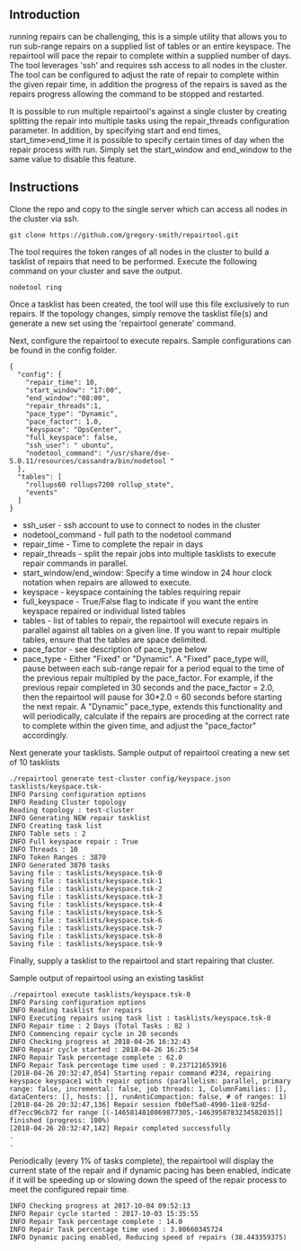 ## Introduction
running repairs can be challenging, this is a simple utility that allows you to run sub-range repairs on a supplied list of tables or an entire keyspace. The repairtool will pace the repair to complete within a supplied number of days. The tool leverages 'ssh' and requires ssh access to all nodes in the cluster. The tool can be configured to adjust the rate of repair to complete within the given repair time, in addition the progress of the repairs is saved as the repairs progress allowing the command to be stopped and restarted.

It is possible to run multiple repairtool's against a single cluster by creating splitting the repair into multiple tasks using the repair_threads configuration parameter. In addition, by specifying start and end times, start_time>end_time it is possible to specify certain times of day when the repair process with run. Simply set the start_window and end_window to the same value to disable this feature.


## Instructions
Clone the repo and copy to the single server which can access all nodes in the cluster via ssh.
```
git clone https://github.com/gregory-smith/repairtool.git
```
The tool requires the token ranges of all nodes in the cluster to build a tasklist of repairs that need to be performed. Execute the following command on your cluster and save the output.
```
nodetool ring
```
Once a tasklist has been created, the tool will use this file exclusively to run repairs. If the topology changes, simply remove the tasklist file(s) and generate a new set using the 'repairtool generate' command.

Next, configure the repairtool to execute repairs. Sample configurations can be found in the config folder.

```
{
  "config": {
    "repair_time": 10,
    "start_window": "17:00",
    "end_window":"08:00",
    "repair_threads":1,
    "pace_type": "Dynamic",
    "pace_factor": 1.0,
    "keyspace": "OpsCenter",
    "full_keyspace": false,
    "ssh_user": " ubuntu",
    "nodetool_command": "/usr/share/dse-5.0.11/resources/cassandra/bin/nodetool "
  },
  "tables": [
    "rollups60 rollups7200 rollup_state",
    "events"
  ]
}
```

* ssh_user - ssh account to use to connect to nodes in the cluster
* nodetool_command - full path to the nodetool command
* repair_time - Time to complete the repair in days
* repair_threads - split the repair jobs into multiple tasklists to execute repair commands in parallel.
* start_window/end_window: Specify a time window in 24 hour clock notation when repairs are allowed to execute.
* keyspace - keyspace containing the tables requiring repair
* full_keyspace - True/False flag to indicate if you want the entire keyspace repaired or individual listed tables
* tables - list of tables to repair, the repairtool will execute repairs in parallel against all tables on a given line. If you want to repair multiple tables, ensure that the tables are space delimited.
* pace_factor - see description of pace_type below
* pace_type - Either "Fixed" or "Dynamic".
A "Fixed" pace_type will, pause between each sub-range repair for a period equal to the time of the previous repair multipled by the pace_factor. For example, if the previous repair completed in 30 seconds and the pace_factor = 2.0, then the repairtool will pause for 30*2.0 = 60 seconds before starting the next repair.
A "Dynamic" pace_type, extends this functionality and will periodically, calculate if the repairs are proceding at the correct rate to complete within the given time, and adjust the "pace_factor" accordingly.

Next generate your tasklists.
Sample output of repairtool creating a new set of 10 tasklists

```
./repairtool generate test-cluster config/keyspace.json tasklists/keyspace.tsk-
INFO Parsing configuration options
INFO Reading Cluster topology
Reading topology : test-cluster
INFO Generating NEW repair tasklist
INFO Creating task list
INFO Table sets : 2
INFO Full keyspace repair : True
INFO Threads : 10
INFO Token Ranges : 3870
INFO Generated 3870 tasks
Saving file : tasklists/keyspace.tsk-0
Saving file : tasklists/keyspace.tsk-1
Saving file : tasklists/keyspace.tsk-2
Saving file : tasklists/keyspace.tsk-3
Saving file : tasklists/keyspace.tsk-4
Saving file : tasklists/keyspace.tsk-5
Saving file : tasklists/keyspace.tsk-6
Saving file : tasklists/keyspace.tsk-7
Saving file : tasklists/keyspace.tsk-8
Saving file : tasklists/keyspace.tsk-9
```

Finally, supply a tasklist to the repairtool and start repairing that cluster.

Sample output of repairtool using an existing tasklist

```
./repairtool execute tasklists/keyspace.tsk-0
INFO Parsing configuration options
INFO Reading tasklist for repairs
INFO Executing repairs using task list : tasklists/keyspace.tsk-0
INFO Repair time : 2 Days (Total Tasks : 82 )
INFO Commencing repair cycle in 20 seconds
INFO Checking progress at 2018-04-26 16:32:43
INFO Repair cycle started : 2018-04-26 16:25:54
INFO Repair Task percentage complete : 62.0
INFO Repair Task percentage time used : 0.237121653916
[2018-04-26 20:32:47,054] Starting repair command #234, repairing keyspace keyspace1 with repair options (parallelism: parallel, primary range: false, incremental: false, job threads: 1, ColumnFamilies: [], dataCenters: [], hosts: [], runAntiCompaction: false, # of ranges: 1)
[2018-04-26 20:32:47,136] Repair session fb0ef5a0-4990-11e8-925d-df7ecc96cb72 for range [(-1465814810869877305,-1463958783234582035]] finished (progress: 100%)
[2018-04-26 20:32:47,142] Repair completed successfully
.
.

```

Periodically (every 1% of tasks complete), the repairtool will display the current state of the repair and if dynamic pacing has been enabled, indicate if it will be speeding up or slowing down the speed of the repair process to meet the configured repair time.

```
INFO Checking progress at 2017-10-04 09:52:13
INFO Repair cycle started : 2017-10-03 15:35:55
INFO Repair Task percentage complete : 14.0
INFO Repair Task percentage time used : 3.80660345724
INFO Dynamic pacing enabled, Reducing speed of repairs (38.443359375)
```
